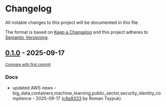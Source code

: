 # Changelog

All notable changes to this project will be documented in this file.

The format is based on [Keep a Changelog](http://keepachangelog.com/en/1.0.0/)
and this project adheres to [Semantic Versioning](http://semver.org/spec/v2.0.0.html).

<!-- insertion marker -->
## [0.1.0](https://github.com/tsypuk/aws-news/releases/tag/ver-2025-09-170.1.0) - 2025-09-17

<small>[Compare with first commit](https://github.com/tsypuk/aws-news/compare/6dd23bdeb3f76c5bc9f78cd3e15b6ac0f4085a7f...ver-2025-09-17)</small>

### Docs

- updated AWS news - big_data,containers,machine_learning,public_sector,security_identity_complience - 2025-09-17 ([c8a9333](https://github.com/tsypuk/aws-news/commit/c8a9333be5a99577f69a4a9b48a9ec5cd0e5cc30) by Roman Tsypuk).

